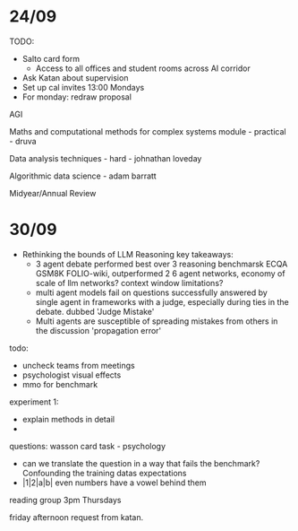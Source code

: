 # 24/09
TODO:
- Salto card form
	- Access to all offices and student rooms across AI corridor
- Ask Katan about supervision
- Set up cal invites 13:00 Mondays
- For monday: redraw proposal

AGI

Maths and computational methods for complex systems module - practical - druva

Data analysis techniques - hard - johnathan loveday

Algorithmic data science  - adam  barratt

Midyear/Annual Review

# 30/09
- Rethinking the bounds of LLM Reasoning key takeaways:
	- 3 agent debate performed best over 3 reasoning benchmarsk ECQA GSM8K FOLIO-wiki, outperformed 2 6 agent networks, economy of scale of llm networks? context window limitations?
	- multi agent models fail on questions successfully answered by single agent in frameworks with a judge, especially during ties in the debate. dubbed 'Judge Mistake'
	- Multi agents are susceptible of spreading mistakes from others in the discussion 'propagation error'

todo: 
- uncheck teams from meetings
- psychologist visual effects
- mmo for benchmark

experiment 1:
- explain methods in detail
- 

questions:
wasson card task - psychology
- can we translate the question in a way that fails the benchmark? Confounding the training datas expectations
- |1|2|a|b| even numbers have a vowel behind them

reading group 3pm Thursdays

friday afternoon request from katan.
